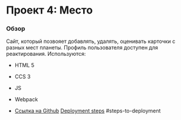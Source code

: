 # Проект 4: Место

### Обзор
Сайт, который позвояет добавлять, удалять, оценивать карточки с разных мест планеты. 
Профиль пользователя доступен для реактирования.
Используются:
* HTML 5
* CCS 3
* JS
* Webpack


* [Ссылка на Github](https://m4rtinid3n.github.io/mesto/index.html)
  [Deployment steps](#steps-to-deployment)
#steps-to-deployment


